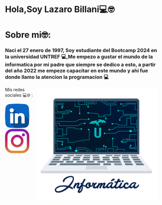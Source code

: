<h1>Hola,Soy Lazaro Billani💻🤓</h1>

<h1>Sobre mi🤓: <h3>Naci el 27 enero de 1997, Soy estudiante del Bootcamp 2024 en la universidad UNTREF 💻,Me empezo a gustar el mundo de la informatica por mi padre que siempre
se dedico a esto, a partir del año 2022 me empeze capacitar en este mundo
y ahi fue donde llamo la atencion la programacion 💻</h3></h1>




<img align='right' src='giphy.gif'
width='400'>


Mis redes sociales 💻🌐 :
 
  <a href="https://www.linkedin.com/in/lazaro-billani/">
  <img width="80" heigth="80" src="linkedin.png"></a>
 <a href="https://www.instagram.com/lazarobillani/">
  <img width="80" heigth="80" src="instagram.png"></a>


